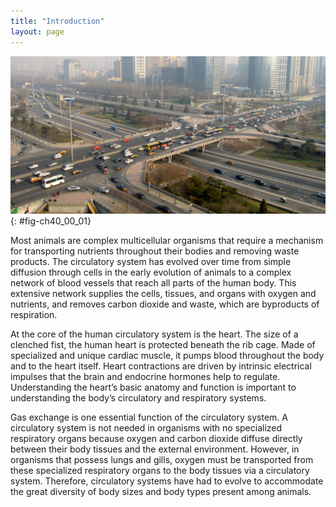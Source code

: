 ```yaml
---
title: "Introduction"
layout: page
---
```



<?cnx.eoc class="summary" title="Sections Summary"?>

<?cnx.eoc class="art-exercise" title="Art Connections"?>

<?cnx.eoc class="multiple-choice" title="Multiple Choice"?>

<?cnx.eoc class="free-response" title="Free Response"?>

 ![Photo shows intersecting highways and secondary roads.](../resources/Figure_40_00_01.jpg "Just as highway systems transport people and goods through a complex network, the circulatory system transports nutrients, gases, and wastes throughout the animal body. (credit: modification of work by Andrey Belenko)"){: #fig-ch40_00_01}

Most animals are complex multicellular organisms that require a mechanism for transporting nutrients throughout their bodies and removing waste products. The circulatory system has evolved over time from simple diffusion through cells in the early evolution of animals to a complex network of blood vessels that reach all parts of the human body. This extensive network supplies the cells, tissues, and organs with oxygen and nutrients, and removes carbon dioxide and waste, which are byproducts of respiration.

At the core of the human circulatory system is the heart. The size of a clenched fist, the human heart is protected beneath the rib cage. Made of specialized and unique cardiac muscle, it pumps blood throughout the body and to the heart itself. Heart contractions are driven by intrinsic electrical impulses that the brain and endocrine hormones help to regulate. Understanding the heart’s basic anatomy and function is important to understanding the body’s circulatory and respiratory systems.

Gas exchange is one essential function of the circulatory system. A circulatory system is not needed in organisms with no specialized respiratory organs because oxygen and carbon dioxide diffuse directly between their body tissues and the external environment. However, in organisms that possess lungs and gills, oxygen must be transported from these specialized respiratory organs to the body tissues via a circulatory system. Therefore, circulatory systems have had to evolve to accommodate the great diversity of body sizes and body types present among animals.

